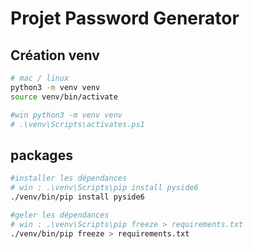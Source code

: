 # Projet Password Generator

## Création venv

```bash
# mac / linux
python3 -m venv venv
source venv/bin/activate

#win python3 -m venv venv
# .\venv\Scripts\activates.ps1
```

## packages
```sh
#installer les dépendances
# win : .\venv\Scripts\pip install pyside6
./venv/bin/pip install pyside6

#geler les dépendances
# win : .\venv\Scripts\pip freeze > requirements.txt 
./venv/bin/pip freeze > requirements.txt 
```





